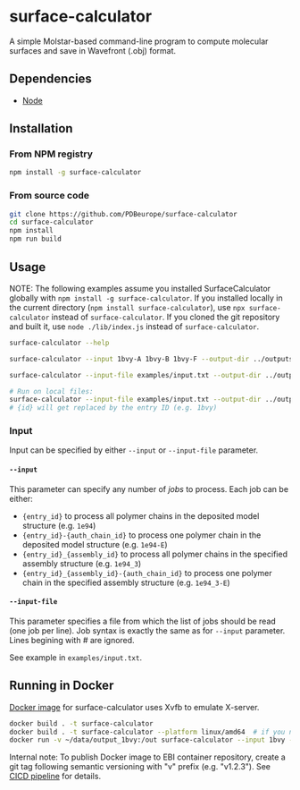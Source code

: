 # surface-calculator

A simple Molstar-based command-line program to compute molecular surfaces and save in Wavefront (.obj) format.

## Dependencies

- [Node](https://nodejs.org/)


## Installation

### From NPM registry

```sh
npm install -g surface-calculator
```

### From source code

```sh
git clone https://github.com/PDBeurope/surface-calculator
cd surface-calculator
npm install
npm run build
```

## Usage

NOTE: The following examples assume you installed SurfaceCalculator globally with `npm install -g surface-calculator`. 
If you installed locally in the current directory (`npm install surface-calculator`), use `npx surface-calculator` instead of `surface-calculator`. 
If you cloned the git repository and built it, use `node ./lib/index.js` instead of `surface-calculator`.

```sh
surface-calculator --help

surface-calculator --input 1bvy-A 1bvy-B 1bvy-F --output-dir ../outputs/ --quality medium --probe 1.4

surface-calculator --input-file examples/input.txt --output-dir ../outputs/ --quality medium --probe 1.4

# Run on local files:
surface-calculator --input-file examples/input.txt --output-dir ../outputs/ --quality medium --probe 1.4 --source 'file:///wherever/you/have/your/data/{id}.cif'
# {id} will get replaced by the entry ID (e.g. 1bvy)
```

### Input

Input can be specified by either `--input` or `--input-file` parameter.

#### `--input`

This parameter can specify any number of *jobs* to process. 
Each job can be either:

- `{entry_id}` to process all polymer chains in the deposited model structure (e.g. `1e94`)
- `{entry_id}-{auth_chain_id}` to process one polymer chain in the deposited model structure (e.g. `1e94-E`)
- `{entry_id}_{assembly_id}` to process all polymer chains in the specified assembly structure (e.g. `1e94_3`)
- `{entry_id}_{assembly_id}-{auth_chain_id}` to process one polymer chain in the specified assembly structure (e.g. `1e94_3-E`)

#### `--input-file`

This parameter specifies a file from which the list of jobs should be read (one job per line). 
Job syntax is exactly the same as for `--input` parameter.
Lines begining with # are ignored.

See example in `examples/input.txt`.

## Running in Docker

[Docker image](./Dockerfile) for surface-calculator uses Xvfb to emulate X-server.

```sh
docker build . -t surface-calculator
docker build . -t surface-calculator --platform linux/amd64  # if you need it for a different architecture
docker run -v ~/data/output_1bvy:/out surface-calculator --input 1bvy --output-dir /out
```

Internal note: To publish Docker image to EBI container repository, create a git tag following semantic versioning with "v" prefix (e.g. "v1.2.3").
See [CICD pipeline](./.github/workflows/node.yml) for details.
